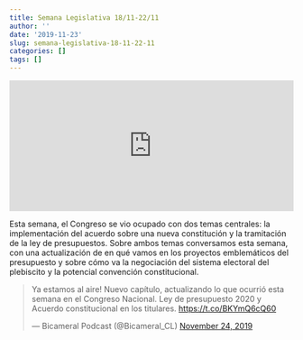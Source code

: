 ```yaml
---
title: Semana Legislativa 18/11-22/11
author: ''
date: '2019-11-23'
slug: semana-legislativa-18-11-22-11
categories: []
tags: []
---
```


<iframe src="https://open.spotify.com/embed-podcast/episode/1K54HA0hoshdhNREjXJ5dz" width="100%" height="232" frameborder="0" allowtransparency="true" allow="encrypted-media"></iframe>

Esta semana, el Congreso se vio ocupado con dos temas centrales: la implementación del acuerdo sobre una nueva constitución y la tramitación de la ley de presupuestos. Sobre ambos temas conversamos esta semana, con una actualización de en qué vamos en los proyectos emblemáticos del presupuesto y sobre cómo va la negociación del sistema electoral del plebiscito y la potencial convención constitucional.

<blockquote class="twitter-tweet"><p lang="es" dir="ltr">Ya estamos al aire! Nuevo capítulo, actualizando lo que ocurrió esta semana en el Congreso Nacional. Ley de presupuesto 2020 y Acuerdo constitucional en los titulares. <a href="https://t.co/BKYmQ6cQ60">https://t.co/BKYmQ6cQ60</a></p>&mdash; Bicameral Podcast (@Bicameral_CL) <a href="https://twitter.com/Bicameral_CL/status/1198727586656014341?ref_src=twsrc%5Etfw">November 24, 2019</a></blockquote> <script async src="https://platform.twitter.com/widgets.js" charset="utf-8"></script>


